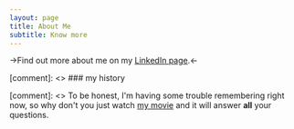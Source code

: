 ```yaml
---
layout: page
title: About Me
subtitle: Know more
---
```



->Find out more about me on my [LinkedIn page](https://www.linkedin.com/in/shaurya-malik/).<-

[comment]: <> ### my history

[comment]: <> To be honest, I'm having some trouble remembering right now, so why don't you just watch [my movie](http://en.wikipedia.org/wiki/The_Princess_Bride_%28film%29) and it will answer **all** your questions.
